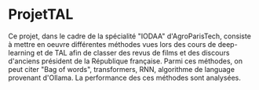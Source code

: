 # ProjetTAL

Ce projet, dans le cadre de la spécialité "IODAA" d'AgroParisTech, consiste à mettre en oeuvre différentes méthodes vues lors des cours de deep-learning et de TAL afin de classer des revus de films et des discours d'anciens président de la République française. Parmi ces méthodes, on peut citer "Bag of words", transformers, RNN, algorithme de language provenant d'Ollama. La performance des ces méthodes sont analysées.
